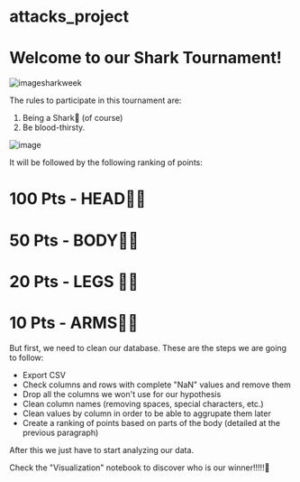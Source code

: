# attacks_project

# Welcome to our Shark Tournament!

![imagesharkweek](https://github.com/lauurasarabia/attacks_project/blob/main/Images/shark-week-happy-dancing%20(1).gif?raw=true)

The rules to participate in this tournament are: 

1. Being a Shark🦈 (of course)
2. Be blood-thirsty.

![image](https://github.com/lauurasarabia/attacks_project/blob/main/Images/shark-meme.jpeg?raw=true)


It will be followed by the following ranking of points: 

# 100 Pts - HEAD👨🏻
#   50 Pts - BODY🕺🏻
#   20 Pts - LEGS 🦵🏼
#   10 Pts - ARMS💪🏼

But first, we need to clean our database. These are the steps we are going to follow:

 - Export CSV
 - Check columns and rows with complete "NaN" values and remove them
 - Drop all the columns we won't use for our hypothesis
 - Clean column names (removing spaces, special characters, etc.)
 - Clean values by column in order to be able to aggrupate them later
 - Create a ranking of points based on parts of the body (detailed at the previous paragraph)
 
 After this we just have to start analyzing our data. 
 
 Check the "Visualization" notebook to discover who is our winner!!!!!👀
 






 






